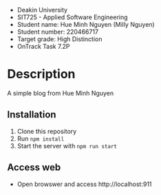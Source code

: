 - Deakin University
- SIT725 - Applied Software Engineering
- Student name: Hue Minh Nguyen (Milly Nguyen)
- Student number: 220466717
- Target grade: High Distinction
- OnTrack Task 7.2P


# Description

A simple blog from Hue Minh Nguyen

## Installation

1. Clone this repository
2. Run `npm install`
3. Start the server with `npm run start`

## Access web
- Open browswer and access http://localhost:911